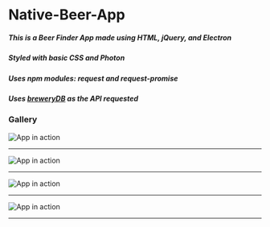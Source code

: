 # Native-Beer-App

##### This is a Beer Finder App made using HTML, jQuery, and Electron
##### Styled with basic CSS and Photon
##### Uses npm modules: request and request-promise
##### Uses [breweryDB](http://www.brewerydb.com/) as the API requested

### Gallery

![App in action](http://i.imgur.com/nTJoBXD.png "App in Bar")

---

![App in action](http://i.imgur.com/P5H0YbJ.png "App on Desktop")

---

![App in action](https://media.giphy.com/media/l0MYPbjqq6dkWYjC0/giphy.gif "GIF of App")

---

![App in action](https://media.giphy.com/media/l0HlBHPnhpR31M5ZS/giphy.gif "GIF of App")



---

